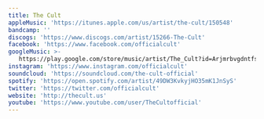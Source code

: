 ```yaml
---
title: The Cult
appleMusic: 'https://itunes.apple.com/us/artist/the-cult/150548'
bandcamp: ''
discogs: 'https://www.discogs.com/artist/15266-The-Cult'
facebook: 'https://www.facebook.com/officialcult'
googleMusic: >-
   https://play.google.com/store/music/artist/The_Cult?id=Arjmrbvgdntfsxaldmcmc5ouvwy
instagram: 'https://www.instagram.com/officialcult'
soundcloud: 'https://soundcloud.com/the-cult-official'
spotify: 'https://open.spotify.com/artist/49DW3KvkyjHO35mK1JnSyS'
twitter: 'https://twitter.com/officialcult'
website: 'http://thecult.us'
youtube: 'https://www.youtube.com/user/TheCultofficial'
---
```

